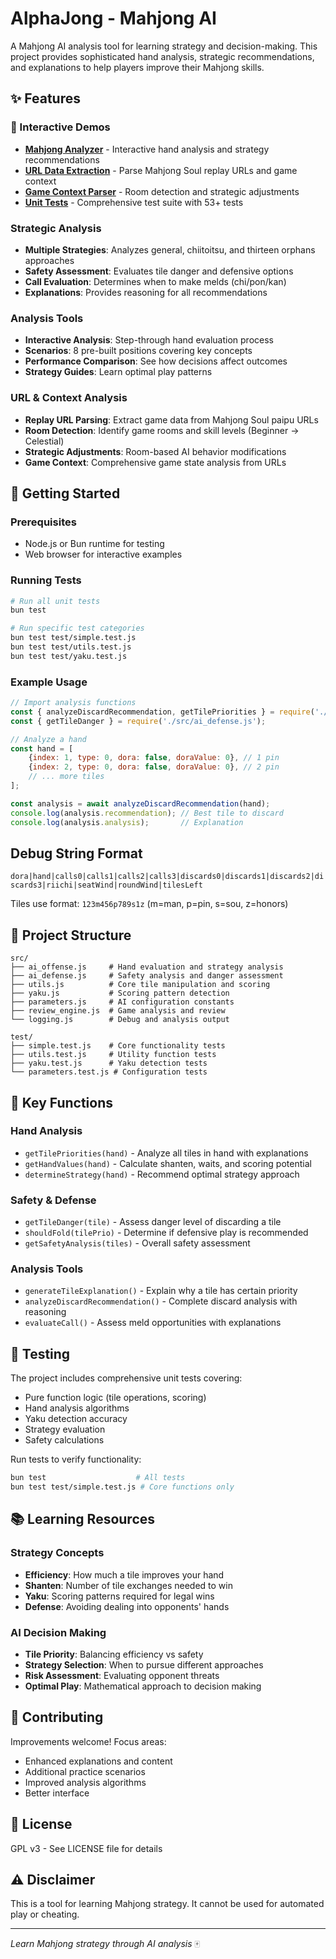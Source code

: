 # AlphaJong - Mahjong AI

A Mahjong AI analysis tool for learning strategy and decision-making. This project provides sophisticated hand analysis, strategic recommendations, and explanations to help players improve their Mahjong skills.

## ✨ Features

### 🔗 Interactive Demos
- **[Mahjong Analyzer](https://pelly-ryu.github.io/majak/analyze.html)** - Interactive hand analysis and strategy recommendations
- **[URL Data Extraction](https://pelly-ryu.github.io/majak/test/url_extraction_demo.html)** - Parse Mahjong Soul replay URLs and game context
- **[Game Context Parser](https://pelly-ryu.github.io/majak/test/game_context_demo.html)** - Room detection and strategic adjustments
- **[Unit Tests](https://pelly-ryu.github.io/majak/test/run_tests.html)** - Comprehensive test suite with 53+ tests

### Strategic Analysis
- **Multiple Strategies**: Analyzes general, chiitoitsu, and thirteen orphans approaches
- **Safety Assessment**: Evaluates tile danger and defensive options  
- **Call Evaluation**: Determines when to make melds (chi/pon/kan)
- **Explanations**: Provides reasoning for all recommendations

### Analysis Tools
- **Interactive Analysis**: Step-through hand evaluation process
- **Scenarios**: 8 pre-built positions covering key concepts
- **Performance Comparison**: See how decisions affect outcomes
- **Strategy Guides**: Learn optimal play patterns

### URL & Context Analysis
- **Replay URL Parsing**: Extract game data from Mahjong Soul paipu URLs
- **Room Detection**: Identify game rooms and skill levels (Beginner → Celestial)
- **Strategic Adjustments**: Room-based AI behavior modifications
- **Game Context**: Comprehensive game state analysis from URLs

## 🚀 Getting Started

### Prerequisites
- Node.js or Bun runtime for testing
- Web browser for interactive examples


### Running Tests
```bash
# Run all unit tests
bun test

# Run specific test categories
bun test test/simple.test.js
bun test test/utils.test.js
bun test test/yaku.test.js
```

### Example Usage
```javascript
// Import analysis functions
const { analyzeDiscardRecommendation, getTilePriorities } = require('./src/ai_offense.js');
const { getTileDanger } = require('./src/ai_defense.js');

// Analyze a hand
const hand = [
    {index: 1, type: 0, dora: false, doraValue: 0}, // 1 pin
    {index: 2, type: 0, dora: false, doraValue: 0}, // 2 pin
    // ... more tiles
];

const analysis = await analyzeDiscardRecommendation(hand);
console.log(analysis.recommendation); // Best tile to discard
console.log(analysis.analysis);       // Explanation
```

## Debug String Format

`dora|hand|calls0|calls1|calls2|calls3|discards0|discards1|discards2|discards3|riichi|seatWind|roundWind|tilesLeft`

Tiles use format: `123m456p789s1z` (m=man, p=pin, s=sou, z=honors)

## 📁 Project Structure

```
src/
├── ai_offense.js     # Hand evaluation and strategy analysis
├── ai_defense.js     # Safety analysis and danger assessment  
├── utils.js          # Core tile manipulation and scoring
├── yaku.js           # Scoring pattern detection
├── parameters.js     # AI configuration constants
├── review_engine.js  # Game analysis and review
└── logging.js        # Debug and analysis output

test/
├── simple.test.js    # Core functionality tests
├── utils.test.js     # Utility function tests
├── yaku.test.js      # Yaku detection tests
└── parameters.test.js # Configuration tests
```

## 🎯 Key Functions

### Hand Analysis
- `getTilePriorities(hand)` - Analyze all tiles in hand with explanations
- `getHandValues(hand)` - Calculate shanten, waits, and scoring potential
- `determineStrategy(hand)` - Recommend optimal strategy approach

### Safety & Defense  
- `getTileDanger(tile)` - Assess danger level of discarding a tile
- `shouldFold(tilePrio)` - Determine if defensive play is recommended
- `getSafetyAnalysis(tiles)` - Overall safety assessment

### Analysis Tools
- `generateTileExplanation()` - Explain why a tile has certain priority
- `analyzeDiscardRecommendation()` - Complete discard analysis with reasoning
- `evaluateCall()` - Assess meld opportunities with explanations

## 🧪 Testing

The project includes comprehensive unit tests covering:
- Pure function logic (tile operations, scoring)
- Hand analysis algorithms 
- Yaku detection accuracy
- Strategy evaluation
- Safety calculations

Run tests to verify functionality:
```bash
bun test                    # All tests
bun test test/simple.test.js # Core functions only
```

## 📚 Learning Resources

### Strategy Concepts
- **Efficiency**: How much a tile improves your hand
- **Shanten**: Number of tile exchanges needed to win
- **Yaku**: Scoring patterns required for legal wins
- **Defense**: Avoiding dealing into opponents' hands

### AI Decision Making
- **Tile Priority**: Balancing efficiency vs safety
- **Strategy Selection**: When to pursue different approaches
- **Risk Assessment**: Evaluating opponent threats
- **Optimal Play**: Mathematical approach to decision making

## 🤝 Contributing

Improvements welcome! Focus areas:
- Enhanced explanations and content
- Additional practice scenarios
- Improved analysis algorithms
- Better interface

## 📄 License

GPL v3 - See LICENSE file for details

## ⚠️ Disclaimer

This is a tool for learning Mahjong strategy. It cannot be used for automated play or cheating.

---

*Learn Mahjong strategy through AI analysis* 🀄